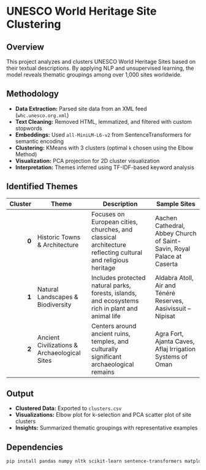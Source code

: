 # UNESCO World Heritage Site Clustering

## Overview

This project analyzes and clusters UNESCO World Heritage Sites based on their textual descriptions. By applying NLP and unsupervised learning, the model reveals thematic groupings among over 1,000 sites worldwide.

## Methodology

- **Data Extraction:** Parsed site data from an XML feed (`whc.unesco.org.xml`)
- **Text Cleaning:** Removed HTML, lemmatized, and filtered with custom stopwords
- **Embeddings:** Used `all-MiniLM-L6-v2` from SentenceTransformers for semantic encoding
- **Clustering:** KMeans with 3 clusters (optimal `k` chosen using the Elbow Method)
- **Visualization:** PCA projection for 2D cluster visualization
- **Interpretation:** Themes inferred using TF-IDF-based keyword analysis

## Identified Themes

| Cluster | Theme | Description | Sample Sites |
|--------:|-------|-------------|--------------|
| **0** | Historic Towns & Architecture | Focuses on European cities, churches, and classical architecture reflecting cultural and religious heritage | Aachen Cathedral, Abbey Church of Saint-Savin, Royal Palace at Caserta |
| **1** | Natural Landscapes & Biodiversity | Includes protected natural parks, forests, islands, and ecosystems rich in plant and animal life | Aldabra Atoll, Air and Ténéré Reserves, Aasivissuit – Nipisat |
| **2** | Ancient Civilizations & Archaeological Sites | Centers around ancient ruins, temples, and culturally significant archaeological remains | Agra Fort, Ajanta Caves, Aflaj Irrigation Systems of Oman |

## Output

- **Clustered Data:** Exported to `clusters.csv`
- **Visualizations:** Elbow plot for k-selection and PCA scatter plot of site clusters
- **Insights:** Summarized thematic groupings with representative examples

## Dependencies

```bash
pip install pandas numpy nltk scikit-learn sentence-transformers matplotlib
```